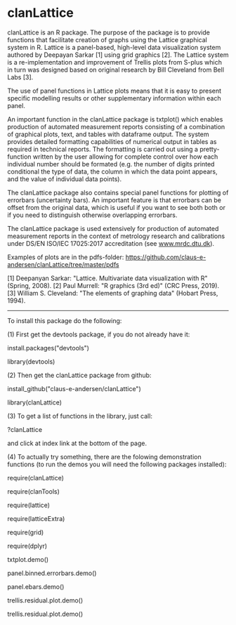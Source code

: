clanLattice
===========

clanLattice is an R package. The purpose of the package is to provide functions that facilitate creation of graphs using the 
Lattice graphical system in R. Lattice is a panel-based, high-level data visualization system authored by Deepayan Sarkar [1] using grid graphics [2]. The Lattice system is a re-implementation and improvement of Trellis plots from S-plus which in turn was designed based on original research by Bill Cleveland from Bell Labs [3]. 

The use of panel functions in Lattice plots means that it is easy to present specific modelling results or other supplementary information within each panel. 

An important function in the clanLattice package is txtplot() which enables production of
automated measurement reports consisting of a combination of graphical plots, text, and tables with dataframe output. 
The system provides detailed formatting capabilities of numerical output in 
tables as required in technical reports. The formatting is carried out using a pretty-function written by the user allowing for complete control over how each individual number should be formated (e.g. the number of digits printed conditional the type of data, the column in which the data point appears, and the value of individual data points).  

The clanLattice package also contains special panel functions for plotting of errorbars (uncertainty bars). An important feature is that errorbars can be offset from the original data, which is useful if you want to see both both or if you need to distinguish otherwise overlapping errorbars. 

The clanLattice package is used extensively for production of automated measurement reports in the context of metrology research and calibrations under DS/EN ISO/IEC 17025:2017 accreditation (see www.mrdc.dtu.dk). 

Examples of plots are in the pdfs-folder:
https://github.com/claus-e-andersen/clanLattice/tree/master/pdfs

[1] Deepanyan Sarkar: "Lattice. Multivariate data visualization with R" (Spring, 2008).
[2] Paul Murrell: "R graphics (3rd ed)" (CRC Press, 2019).
[3] William S. Cleveland: "The elements of graphing data" (Hobart Press, 1994).

-------------

To install this package do the following:

(1) First get the devtools package, if you do not already have it:

install.packages("devtools")

library(devtools)



(2) Then get the clanLattice package from github:

install_github("claus-e-andersen/clanLattice")

library(clanLattice)


(3) To get a list of functions in the library, just call:

?clanLattice

and click at index link at the bottom of the page.

(4) To actually try something, there are the folowing demonstration functions (to run the demos you will need the following packages installed):

require(clanLattice)   

require(clanTools)

require(lattice)

require(latticeExtra)

require(grid)

require(dplyr)



txtplot.demo()

panel.binned.errorbars.demo() 

panel.ebars.demo()

trellis.residual.plot.demo()

trellis.residual.plot.demo()

